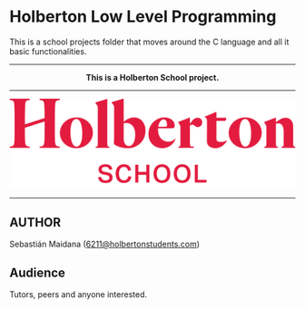 Holberton Low Level Programming
===============================

This is a school projects folder that moves around the C language and all it basic functionalities.

---

<div align="center"><strong>This is a Holberton School project.</strong></div>

---

![Holberton School logo](docs/holbertonschoollogo.png "Holberton School")

---

## AUTHOR

Sebastián Maidana (6211@holbertonstudents.com)

## Audience

Tutors, peers and anyone interested.
